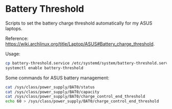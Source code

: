 # Battery Threshold

Scripts to set the battery charge threshold automatically for my ASUS laptops.

Reference: <https://wiki.archlinux.org/title/Laptop/ASUS#Battery_charge_threshold>.

Usage:

```sh
cp battery-threshold.service /etc/systemd/system/battery-threshold.service
systemctl enable battery-threshold
```

Some commands for ASUS battery management:

```sh
cat /sys/class/power_supply/BAT0/status
cat /sys/class/power_supply/BAT0/capacity
cat /sys/class/power_supply/BAT0/charge_control_end_threshold
echo 60 > /sys/class/power_supply/BAT0/charge_control_end_threshold
```
